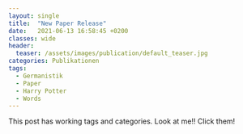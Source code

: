 ```yaml
---
layout: single
title:  "New Paper Release"
date:   2021-06-13 16:58:45 +0200
classes: wide
header:
  teaser: /assets/images/publication/default_teaser.jpg
categories: Publikationen
tags:
  - Germanistik
  - Paper
  - Harry Potter
  - Words
---
```


This post has working tags and categories.
Look at me!! Click them!

